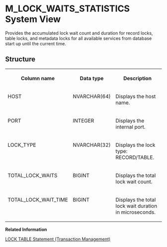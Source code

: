 <!-- loio20b3bf6575191014b994b2a0c342fe4c -->

# M\_LOCK\_WAITS\_STATISTICS System View

Provides the accumulated lock wait count and duration for record locks, table locks, and metadata locks for all available services from database start up until the current time.



<a name="loio20b3bf6575191014b994b2a0c342fe4c___m__l_o_c_k__w_a_i_t_s__s_t_a_t_i_s_t_i_c_s_1struct_M_LOCK_WAITS_STATISTICS"/>

## Structure


<table>
<tr>
<th valign="top">

Column name



</th>
<th valign="top">

Data type



</th>
<th valign="top">

Description



</th>
</tr>
<tr>
<td valign="top">

HOST



</td>
<td valign="top">

NVARCHAR\(64\)



</td>
<td valign="top">

Displays the host name.



</td>
</tr>
<tr>
<td valign="top">

PORT



</td>
<td valign="top">

INTEGER



</td>
<td valign="top">

Displays the internal port.



</td>
</tr>
<tr>
<td valign="top">

LOCK\_TYPE



</td>
<td valign="top">

NVARCHAR\(32\)



</td>
<td valign="top">

Displays the lock type: RECORD/TABLE.



</td>
</tr>
<tr>
<td valign="top">

TOTAL\_LOCK\_WAITS



</td>
<td valign="top">

BIGINT



</td>
<td valign="top">

Displays the total lock wait count.



</td>
</tr>
<tr>
<td valign="top">

TOTAL\_LOCK\_WAIT\_TIME



</td>
<td valign="top">

BIGINT



</td>
<td valign="top">

Displays the total lock wait duration in microseconds.



</td>
</tr>
</table>

**Related Information**  


[LOCK TABLE Statement \(Transaction Management\)](../../010-SQL-Reference/012-SQL-Statements/lock-table-statement-transaction-management-20f88d8.md "Acquires an exclusive lock for a table.")

